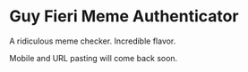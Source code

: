 # Guy Fieri Meme Authenticator
A ridiculous meme checker. Incredible flavor.

Mobile and URL pasting will come back soon.
